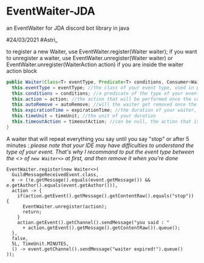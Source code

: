 # EventWaiter-JDA
an EventWaiter for JDA discord bot library in java

#24/03/2021
#Astri_

to register a new Waiter, use EventWaiter.register(Waiter waiter);
if you want to unregister a waiter, use EventWaiter.unregister(Waiter waiter) or  EventWaiter.unregister(WaiterAction action) if you are inside the waiter action block

```java
public Waiter(Class<T> eventType, Predicate<T> conditions, Consumer<WaiterAction<T>> action, boolean autoRemove, Long expirationTime, TimeUnit timeUnit, Runnable timeoutAction) {
  this.eventType = eventType; //the class of your event type, used in privates methods and to make java understand your template type
  this.conditions = conditions; //a predicate of the type of your event, used to test if an event match with the events wanted in the waiter
  this.action = action; //the action that will be performed once the conditions are fullfilled
  this.autoRemove = autoRemove; //will the waiter get removed once the action is done ? (if no, you'll have to unregister it manually or wait for it to expire)
  this.expirationTime = expirationTime; //the duration of your waiter, it is a long (ex: "5**L**)
  this.timeUnit = timeUnit; //the unit of your duration
  this.timeoutAction = timeoutAction; //can be null, the action that is performed once the waiter expire (won't be triggered if the waiter is removed by another way)
}
```



A waiter that will repeat everything you say until you say "stop" or after 5 minutes :
_please note that your IDE may have difficulties to understand the type of your event. That's why I recommand to put the event type between the <> of `new Waiter<>` at first, and then remove it when you're done_
```
EventWaiter.register(new Waiter<>(
  GuildMessageReceivedEvent.class,
  e -> (!e.getMessage().equals(event.getMessage()) && e.getAuthor().equals(event.getAuthor())),
  action -> {
    if(action.getEvent().getMessage().getContentRaw().equals("stop")) {
      EventWaiter.unregister(action);
      return;
    }
    action.getEvent().getChannel().sendMessage("you said : " 
      + action.getEvent().getMessage().getContentRaw()).queue();
  },
  false,
  5L, TimeUnit.MINUTES,
  () -> event.getChannel().sendMessage("waiter expired!").queue()
));
```
